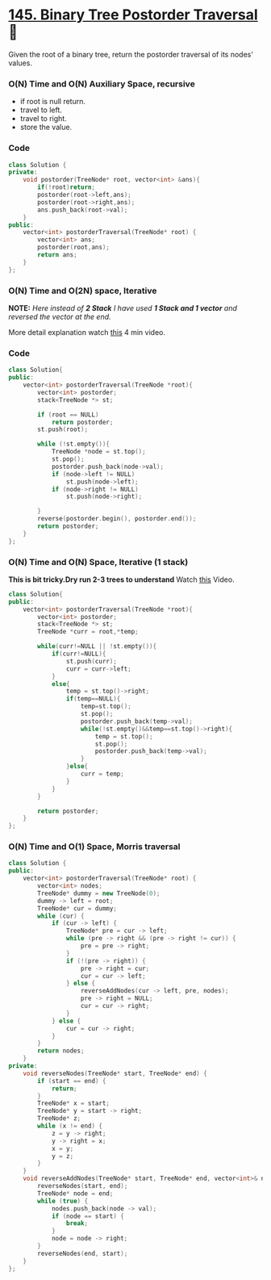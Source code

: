 # [145. Binary Tree Postorder Traversal](https://leetcode.com/problems/binary-tree-postorder-traversal/) 🌟

Given the root of a binary tree, return the postorder traversal of its nodes' values.

### O(N) Time and O(N) Auxiliary Space, recursive

-   if root is null return.
-   travel to left.
-   travel to right.
-   store the value.

### Code

```cpp
class Solution {
private:
    void postorder(TreeNode* root, vector<int> &ans){
        if(!root)return;
        postorder(root->left,ans);
        postorder(root->right,ans);
        ans.push_back(root->val);
    }
public:
    vector<int> postorderTraversal(TreeNode* root) {
        vector<int> ans;
        postorder(root,ans);
        return ans;
    }
};
```

### O(N) Time and O(2N) space, Iterative

**NOTE:** _Here instead of ***2 Stack*** I have used ***1 Stack and 1 vector*** and reversed the vector at the end._

More detail explanation watch [this](https://www.youtube.com/watch?v=2YBhNLodD8Q) 4 min video.

### Code

```cpp
class Solution{
public:
    vector<int> postorderTraversal(TreeNode *root){
        vector<int> postorder;
        stack<TreeNode *> st;

        if (root == NULL)
            return postorder;
        st.push(root);

        while (!st.empty()){
            TreeNode *node = st.top();
            st.pop();
            postorder.push_back(node->val);
            if (node->left != NULL)
                st.push(node->left);
            if (node->right != NULL)
                st.push(node->right);

        }
        reverse(postorder.begin(), postorder.end());
        return postorder;
    }
};
```

### O(N) Time and O(N) Space, Iterative (1 stack)

**This is bit tricky.Dry run 2-3 trees to understand**
Watch [this](https://www.youtube.com/watch?v=NzIGLLwZBS8) Video.

```cpp
class Solution{
public:
    vector<int> postorderTraversal(TreeNode *root){
        vector<int> postorder;
        stack<TreeNode *> st;
        TreeNode *curr = root,*temp;

        while(curr!=NULL || !st.empty()){
            if(curr!=NULL){
                st.push(curr);
                curr = curr->left;
            }
            else{
                temp = st.top()->right;
                if(temp==NULL){
                    temp=st.top();
                    st.pop();
                    postorder.push_back(temp->val);
                    while(!st.empty()&&temp==st.top()->right){
                        temp = st.top();
                        st.pop();
                        postorder.push_back(temp->val);
                    }
                }else{
                    curr = temp;
                }
            }
        }

        return postorder;
    }
};
```

### O(N) Time and O(1) Space, Morris traversal

```cpp
class Solution {
public:
    vector<int> postorderTraversal(TreeNode* root) {
        vector<int> nodes;
        TreeNode* dummy = new TreeNode(0);
        dummy -> left = root;
        TreeNode* cur = dummy;
        while (cur) {
            if (cur -> left) {
                TreeNode* pre = cur -> left;
                while (pre -> right && (pre -> right != cur)) {
                    pre = pre -> right;
                }
                if (!(pre -> right)) {
                    pre -> right = cur;
                    cur = cur -> left;
                } else {
                    reverseAddNodes(cur -> left, pre, nodes);
                    pre -> right = NULL;
                    cur = cur -> right;
                }
            } else {
                cur = cur -> right;
            }
        }
        return nodes;
    }
private:
    void reverseNodes(TreeNode* start, TreeNode* end) {
        if (start == end) {
            return;
        }
        TreeNode* x = start;
        TreeNode* y = start -> right;
        TreeNode* z;
        while (x != end) {
            z = y -> right;
            y -> right = x;
            x = y;
            y = z;
        }
    }
    void reverseAddNodes(TreeNode* start, TreeNode* end, vector<int>& nodes) {
        reverseNodes(start, end);
        TreeNode* node = end;
        while (true) {
            nodes.push_back(node -> val);
            if (node == start) {
                break;
            }
            node = node -> right;
        }
        reverseNodes(end, start);
    }
};
```
